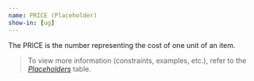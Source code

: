 ```yaml
---
name: PRICE (Placeholder)
show-in: [ug]
---
```

<!-- Make sure this is kept the same as the table cell entry. -->
The PRICE is the number representing the cost of one unit of an item.

> To view more information (constraints, examples, etc.), refer to the [_Placeholders_](#placeholders) table.
